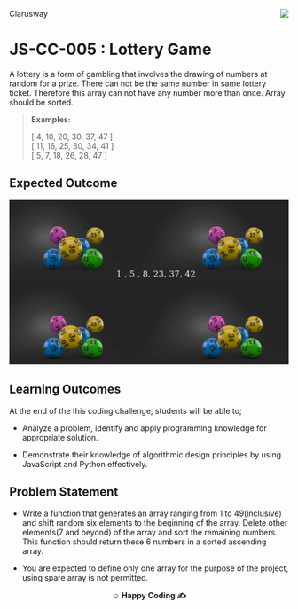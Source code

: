 <p>Clarusway<img align="right"
  src="https://secure.meetupstatic.com/photos/event/3/1/b/9/600_488352729.jpeg"  width="15px"></p>

# JS-CC-005 : Lottery Game

A lottery is a form of gambling that involves the drawing of numbers at random for a prize. There can not be the same number in same lottery ticket. Therefore this array can not have any number more than once. Array should be sorted.

> **Examples:**
>
> [ 4, 10, 20, 30, 37, 47 ]  
> [ 11, 16, 25, 30, 34, 41 ]  
> [ 5, 7, 18, 26, 28, 47 ]

## Expected Outcome

<img src="./lotto.png" width="600" />

## Learning Outcomes

At the end of the this coding challenge, students will be able to;

- Analyze a problem, identify and apply programming knowledge for appropriate solution.

- Demonstrate their knowledge of algorithmic design principles by using JavaScript and Python effectively.

## Problem Statement

- Write a function that generates an array ranging from 1 to 49(inclusive) and shift random six elements to the beginning of the array. Delete other elements(7 and beyond) of the array and sort the remaining numbers. This function should return these 6 numbers in a sorted ascending array.

- You are expected to define only one array for the purpose of the project, using spare array is not permitted.

**<p align="center">&#9786; Happy Coding &#9997;</p>**
